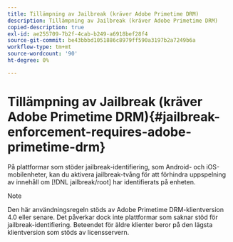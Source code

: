 ```yaml
---
title: Tillämpning av Jailbreak (kräver Adobe Primetime DRM)
description: Tillämpning av Jailbreak (kräver Adobe Primetime DRM)
copied-description: true
exl-id: ae255709-7b2f-4cab-b249-a6918bef28f4
source-git-commit: be43bbbd1051886c8979ff590a3197b2a7249b6a
workflow-type: tm+mt
source-wordcount: '90'
ht-degree: 0%

---
```


# Tillämpning av Jailbreak (kräver Adobe Primetime DRM){#jailbreak-enforcement-requires-adobe-primetime-drm}

På plattformar som stöder jailbreak-identifiering, som Android- och iOS-mobilenheter, kan du aktivera jailbreak-tvång för att förhindra uppspelning av innehåll om [!DNL jailbreak/root] har identifierats på enheten.

>[!NOTE]
>
>Den här användningsregeln stöds av Adobe Primetime DRM-klientversion 4.0 eller senare. Det påverkar dock inte plattformar som saknar stöd för jailbreak-identifiering. Beteendet för äldre klienter beror på den lägsta klientversion som stöds av licensservern.

